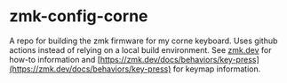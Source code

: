 # zmk-config-corne
A repo for building the zmk firmware for my corne keyboard. Uses github actions
instead of relying on a local build environment. See [zmk.dev](https://zmk.dev/)
for how-to information and [https://zmk.dev/docs/behaviors/key-press](https://zmk.dev/docs/behaviors/key-press)
for keymap information.

